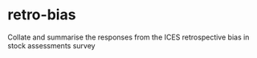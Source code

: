 # retro-bias
Collate and summarise the responses from the ICES retrospective bias in stock assessments survey
